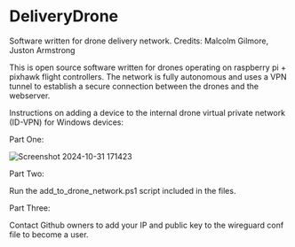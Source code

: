 # DeliveryDrone
Software written for drone delivery network. 
Credits: Malcolm Gilmore, Juston Armstrong


This is open source software written for drones operating on raspberry pi + pixhawk flight controllers. The network is fully autonomous and uses a VPN tunnel to establish a secure connection between the drones and the webserver. 















Instructions on adding a device to the  internal drone virtual private network (ID-VPN) for Windows devices: 


Part One: 



![Screenshot 2024-10-31 171423](https://github.com/user-attachments/assets/78969d80-d1bd-4fc5-beb2-f8cad7befaf0)



Part Two: 

Run the add_to_drone_network.ps1 script included in the files. 


Part Three: 

Contact Github owners to add your IP and public key to the wireguard conf file to become a user.
